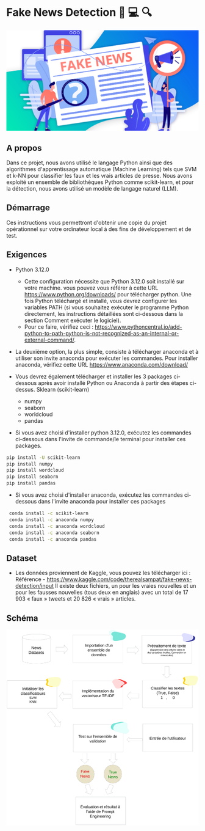 # Fake News Detection :iphone: :computer: :mag:


![alt text](./fake-news_site.png ) 

## A propos
Dans ce projet, nous avons utilisé le langage Python ainsi que des algorithmes d'apprentissage automatique (Machine Learning) tels que SVM et k-NN pour classifier les faux et les vrais articles de presse. Nous avons exploité un ensemble de bibliothèques Python comme scikit-learn, et pour la détection, nous avons utilisé un modèle de langage naturel (LLM).


## Démarrage
Ces instructions vous permettront d'obtenir une copie du projet opérationnel sur votre ordinateur local à des fins de développement et de test.


## Exigences

- Python 3.12.0
  * Cette configuration nécessite que Python 3.12.0 soit installé sur votre machine. vous pouvez vous référer à cette URL https://www.python.org/downloads/ pour télécharger python. Une fois Python téléchargé et installé, vous devrez configurer les variables PATH (si vous souhaitez exécuter le programme Python directement, les instructions détaillées sont ci-dessous dans la section Comment exécuter le logiciel).
  * Pour ce faire, vérifiez ceci : https://www.pythoncentral.io/add-python-to-path-python-is-not-recognized-as-an-internal-or-external-command/.
- La deuxième option, la plus simple, consiste à télécharger anaconda et à utiliser son invite anaconda pour exécuter les commandes. Pour installer anaconda, vérifiez cette URL https://www.anaconda.com/download/
- Vous devrez également télécharger et installer les 3 packages ci-dessous après avoir installé Python ou Anaconda à partir des étapes ci-dessus.
Sklearn (scikit-learn)
  *	numpy
  *	seaborn
  *	worldcloud
  *	pandas

- Si vous avez choisi d'installer python 3.12.0, exécutez les commandes ci-dessous dans l'invite de commande/le terminal pour installer ces packages.
```bash
pip install -U scikit-learn
pip install numpy
pip install wordcloud
pip install seaborn
pip install pandas
```


- Si vous avez choisi d'installer anaconda, exécutez les commandes ci-dessous dans l'invite anaconda pour installer ces packages

```bash
 conda install -c scikit-learn
 conda install -c anaconda numpy
 conda install -c anaconda wordcloud
 conda install -c anaconda seaborn
 conda install -c anaconda pandas
```
## Dataset
  - Les données proviennent de Kaggle, vous pouvez les télécharger ici :
Référence - https://www.kaggle.com/code/therealsampat/fake-news-detection/input
Il existe deux fichiers, un pour les vraies nouvelles et un pour les fausses nouvelles (tous deux en anglais) avec un total de 17 903 « faux » tweets et 20 826 « vrais » articles.


## Schéma

![alt text](./schema.png) 
